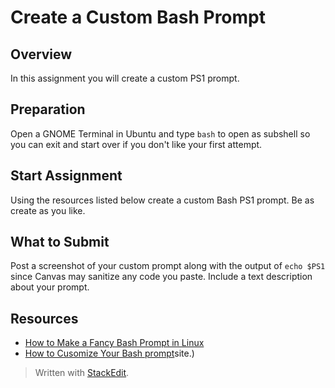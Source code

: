 # Create a Custom Bash Prompt

## Overview

In this assignment you will create a custom PS1 prompt.

## Preparation

Open a GNOME Terminal in Ubuntu and type `bash` to open as subshell so you can exit and start over if you don't like your first attempt.

## Start Assignment

Using the resources listed below create a custom Bash PS1 prompt. Be as create as you like.

## What to Submit

Post a screenshot of your custom prompt along with the output of `echo $PS1` since Canvas may sanitize any code you paste. Include a text description about your prompt. 

## Resources

- [How to Make a Fancy Bash Prompt in Linux](http://www.linux.com/learn/tutorials/772396-how-to-make-a-fancy-and-useful-bash-prompt-in-linux-)
- [How to Cusomize Your Bash prompt](https://www.digitalocean.com/community/tutorials/how-to-customize-your-bash-prompt-on-a-linux-vps)site.)

> Written with [StackEdit](https://stackedit.io/).